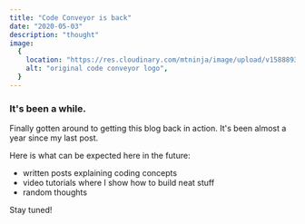 ```yaml
---
title: "Code Conveyor is back"
date: "2020-05-03"
description: "thought"
image:
  {
    location: "https://res.cloudinary.com/mtninja/image/upload/v1588893951/code-conveyor/cc-logo-post.jpg",
    alt: "original code conveyor logo",
  }
---
```


### It's been a while.

Finally gotten around to getting this blog back in action. It's been almost a year since my last post.

Here is what can be expected here in the future:

- written posts explaining coding concepts
- video tutorials where I show how to build neat stuff
- random thoughts

Stay tuned!
